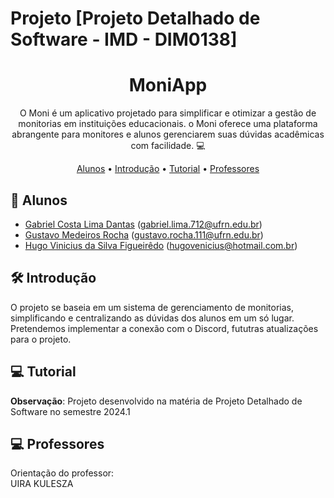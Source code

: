 # Projeto [Projeto Detalhado de Software - IMD - DIM0138]
<h1 align="center">
   MoniApp
</h1>
<p align="center"> O Moni é um aplicativo projetado para simplificar e otimizar a gestão de monitorias em instituições educacionais. o Moni oferece uma plataforma abrangente para monitores e alunos gerenciarem suas dúvidas acadêmicas com facilidade. 💻 </p>

<p align="center">
 <a href="#students">Alunos</a> •
 <a href="#objectives">Introdução</a> • 
 <a href="#description">Tutorial</a> • 
 <a href="#teacher">Professores</a> 
</p>

<h2 id="students" > 👷 Alunos </h2>

-  [Gabriel Costa Lima Dantas](https://github.com/Gcld) (gabriel.lima.712@ufrn.edu.br)
-  [Gustavo Medeiros Rocha](https://github.com/GustavoRocha3264) (gustavo.rocha.111@ufrn.edu.br)
-  [Hugo Vinicius da Silva Figueirêdo](https://github.com/HugoViniciusSF) (hugovenicius@hotmail.com.br)

<h2 id="objectives"> 🛠 Introdução </h2>

O projeto se baseia em um sistema de gerenciamento de monitorias, simplificando e centralizando as dúvidas dos alunos em um só lugar.
Pretendemos implementar a conexão com o Discord, fututras atualizações para o projeto.

<h2 id="usage" > 💻 Tutorial </h2>



**Observação**: 
Projeto desenvolvido na matéria de Projeto Detalhado de Software no semestre 2024.1 
<h2 id="teacher"> 💻 Professores </h2>
Orientação do professor: <br>
UIRA KULESZA






